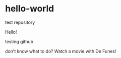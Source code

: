 # hello-world
test repository

Hello! 

testing github

don't know what to do? Watch a movie with De Funes!
